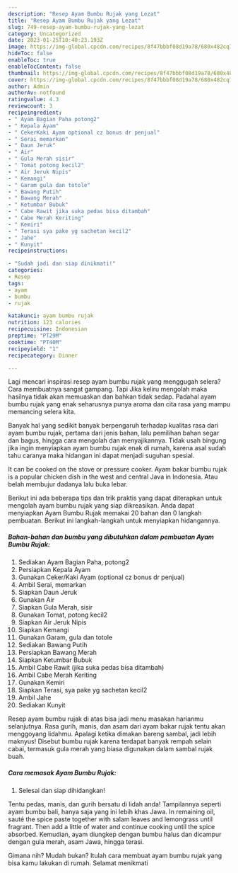 ```yaml
---
description: "Resep Ayam Bumbu Rujak yang Lezat"
title: "Resep Ayam Bumbu Rujak yang Lezat"
slug: 749-resep-ayam-bumbu-rujak-yang-lezat
category: Uncategorized
date: 2023-01-25T10:40:23.193Z
image: https://img-global.cpcdn.com/recipes/8f47bbbf08d19a78/680x482cq70/ayam-bumbu-rujak-foto-resep-utama.jpg
hideToc: false
enableToc: true
enableTocContent: false
thumbnail: https://img-global.cpcdn.com/recipes/8f47bbbf08d19a78/680x482cq70/ayam-bumbu-rujak-foto-resep-utama.jpg
cover: https://img-global.cpcdn.com/recipes/8f47bbbf08d19a78/680x482cq70/ayam-bumbu-rujak-foto-resep-utama.jpg
author: Admin
authorAv: notfound
ratingvalue: 4.3
reviewcount: 3
recipeingredient:
- " Ayam Bagian Paha potong2"
- " Kepala Ayam"
- " CekerKaki Ayam optional cz bonus dr penjual"
- " Serai memarkan"
- " Daun Jeruk"
- " Air"
- " Gula Merah sisir"
- " Tomat potong kecil2"
- " Air Jeruk Nipis"
- " Kemangi"
- " Garam gula dan totole"
- " Bawang Putih"
- " Bawang Merah"
- " Ketumbar Bubuk"
- " Cabe Rawit jika suka pedas bisa ditambah"
- " Cabe Merah Keriting"
- " Kemiri"
- " Terasi sya pake yg sachetan kecil2"
- " Jahe"
- " Kunyit"
recipeinstructions:

- "Sudah jadi dan siap dinikmati!"
categories:
- Resep
tags:
- ayam
- bumbu
- rujak

katakunci: ayam bumbu rujak 
nutrition: 123 calories
recipecuisine: Indonesian
preptime: "PT29M"
cooktime: "PT40M"
recipeyield: "1"
recipecategory: Dinner

---
```



Lagi mencari inspirasi resep ayam bumbu rujak yang menggugah selera? Cara membuatnya sangat gampang. Tapi Jika keliru mengolah maka hasilnya tidak akan memuaskan dan bahkan tidak sedap. Padahal ayam bumbu rujak yang enak seharusnya punya aroma dan cita rasa yang mampu memancing selera kita.


Banyak hal yang sedikit banyak berpengaruh terhadap kualitas rasa dari ayam bumbu rujak, pertama dari jenis bahan, lalu pemilihan bahan segar dan bagus, hingga cara mengolah dan menyajikannya. Tidak usah bingung jika ingin menyiapkan ayam bumbu rujak enak di rumah, karena asal sudah tahu caranya maka hidangan ini dapat menjadi suguhan spesial.

It can be cooked on the stove or pressure cooker. Ayam bakar bumbu rujak is a popular chicken dish in the west and central Java in Indonesia. Atau belah membujur dadanya lalu buka lebar.


Berikut ini ada beberapa tips dan trik praktis yang dapat diterapkan untuk mengolah ayam bumbu rujak yang siap dikreasikan. Anda dapat menyiapkan Ayam Bumbu Rujak memakai 20 bahan dan 0 langkah pembuatan. Berikut ini langkah-langkah untuk menyiapkan hidangannya.

<!--inarticleads1-->

##### Bahan-bahan dan bumbu yang dibutuhkan dalam pembuatan Ayam Bumbu Rujak:

1. Sediakan  Ayam Bagian Paha, potong2
1. Persiapkan  Kepala Ayam
1. Gunakan  Ceker/Kaki Ayam (optional cz bonus dr penjual)
1. Ambil  Serai, memarkan
1. Siapkan  Daun Jeruk
1. Gunakan  Air
1. Siapkan  Gula Merah, sisir
1. Gunakan  Tomat, potong kecil2
1. Siapkan  Air Jeruk Nipis
1. Siapkan  Kemangi
1. Gunakan  Garam, gula dan totole
1. Sediakan  Bawang Putih
1. Persiapkan  Bawang Merah
1. Siapkan  Ketumbar Bubuk
1. Ambil  Cabe Rawit (jika suka pedas bisa ditambah)
1. Ambil  Cabe Merah Keriting
1. Gunakan  Kemiri
1. Siapkan  Terasi, sya pake yg sachetan kecil2
1. Ambil  Jahe
1. Sediakan  Kunyit


Resep ayam bumbu rujak di atas bisa jadi menu masakan harianmu selanjutnya. Rasa gurih, manis, dan asam dari ayam bakar rujak tentu akan menggoyang lidahmu. Apalagi ketika dimakan bareng sambal, jadi lebih maknyus! Disebut bumbu rujak karena terdapat banyak rempah selain cabai, termasuk gula merah yang biasa digunakan dalam sambal rujak buah. 

<!--inarticleads2-->

##### Cara memasak Ayam Bumbu Rujak:


1. Selesai dan siap dihidangkan!

Tentu pedas, manis, dan gurih bersatu di lidah anda! Tampilannya seperti ayam bumbu bali, hanya saja yang ini lebih khas Jawa. In remaining oil, sauté the spice paste together with salam leaves and lemongrass until fragrant. Then add a little of water and continue cooking until the spice absorbed. Kemudian, ayam diungkep dengan bumbu halus dan dicampur dengan gula merah, asam Jawa, hingga terasi. 

Gimana nih? Mudah bukan? Itulah cara membuat ayam bumbu rujak yang bisa kamu lakukan di rumah. Selamat menikmati
